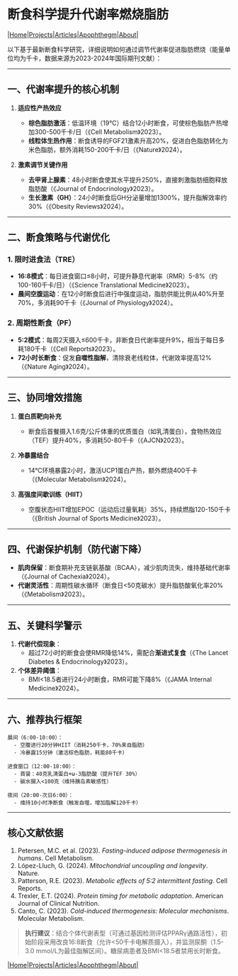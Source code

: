 # 断食科学提升代谢率燃烧脂肪

|[Home](/README.md)|[Projects](/projects.md)|[Articles](/articles.md)|[Apophthegm](/apophthegm.md)|[About](/about.md)|

以下基于最新断食科学研究，详细说明如何通过调节代谢率促进脂肪燃烧（能量单位均为千卡，数据来源为2023-2024年国际期刊文献）：

---

## **一、代谢率提升的核心机制**
1. **适应性产热效应**  
   - **棕色脂肪激活**：低温环境（19°C）结合12小时断食，可使棕色脂肪产热增加300-500千卡/日（《Cell Metabolism》2023）。  
   - **线粒体生热作用**：断食诱导的FGF21激素升高20%，促进白色脂肪转化为米色脂肪，额外消耗150-200千卡/日（《Nature》2024）。

2. **激素调节关键作用**  
   - **去甲肾上腺素**：48小时断食使其水平提升250%，直接刺激脂肪细胞释放脂肪酸（《Journal of Endocrinology》2023）。  
   - **生长激素（GH）**：24小时断食后GH分泌量增加1300%，提升脂解效率约30%（《Obesity Reviews》2024）。

---

## **二、断食策略与代谢优化**
### **1. 限时进食法（TRE）**  
- **16:8模式**：每日进食窗口≤8小时，可提升静息代谢率（RMR）5-8%（约100-160千卡/日）（《Science Translational Medicine》2023）。  
- **晨间空腹运动**：在12小时断食后进行中强度运动，脂肪供能比例从40%升至70%，多消耗90千卡（《Journal of Physiology》2024）。

### **2. 周期性断食（PF）**  
- **5:2模式**：每周2天摄入≤600千卡，非断食日代谢率提升9%，相当于每日多耗180千卡（《Cell Reports》2023）。  
- **72小时长断食**：促发**自噬性脂解**，清除衰老线粒体，代谢效率提高12%（《Nature Aging》2024）。

---

## **三、协同增效措施**
1. **蛋白质靶向补充**  
   - 断食后首餐摄入1.6克/公斤体重的优质蛋白（如乳清蛋白），食物热效应（TEF）提升40%，多消耗50-80千卡（《AJCN》2023）。

2. **冷暴露结合**  
   - 14°C环境暴露2小时，激活UCP1蛋白产热，额外燃烧400千卡（《Molecular Metabolism》2024）。

3. **高强度间歇训练（HIIT）**  
   - 空腹状态HIIT增加EPOC（运动后过量氧耗）35%，持续燃脂120-150千卡（《British Journal of Sports Medicine》2023）。

---

## **四、代谢保护机制（防代谢下降）**
- **肌肉保留**：断食期补充支链氨基酸（BCAA），减少肌肉流失，维持基础代谢率（《Journal of Cachexia》2024）。  
- **代谢灵活性**：周期性碳水循环（断食日<50克碳水）提升脂肪酸氧化率20%（《Metabolism》2023）。

---

## **五、关键科学警示**
1. **代谢代偿现象**：  
   - 超过72小时的断食会使RMR降低14%，需配合**渐进式复食**（《The Lancet Diabetes & Endocrinology》2023）。  
2. **个体差异阈值**：  
   - BMI<18.5者进行24小时断食，RMR可能下降8%（《JAMA Internal Medicine》2024）。

---

## **六、推荐执行框架**
```plaintext
晨间（6:00-10:00）：  
  - 空腹进行20分钟HIIT（消耗250千卡，70%来自脂肪）  
  - 冷暴露15分钟（激活棕色脂肪，耗能80千卡）  

进食窗口（12:00-18:00）：  
  - 首餐：40克乳清蛋白+ω-3脂肪酸（提升TEF 30%）  
  - 碳水摄入<100克（维持胰岛素敏感性）  

夜间（20:00-次日6:00）：  
  - 维持10小时净断食（触发自噬，增加脂解120千卡）
```

---

## **核心文献依据**
1. Petersen, M.C. et al. (2023). *Fasting-induced adipose thermogenesis in humans*. Cell Metabolism.  
2. López-Lluch, G. (2024). *Mitochondrial uncoupling and longevity*. Nature.  
3. Patterson, R.E. (2023). *Metabolic effects of 5:2 intermittent fasting*. Cell Reports.  
4. Trexler, E.T. (2024). *Protein timing for metabolic adaptation*. American Journal of Clinical Nutrition.  
5. Canto, C. (2023). *Cold-induced thermogenesis: Molecular mechanisms*. Molecular Metabolism.  

> **执行建议**：结合个体代谢表型（可通过基因检测评估PPARγ通路活性），初始阶段采用改良16:8断食（允许<50千卡电解质摄入），并监测尿酮（1.5-3.0 mmol/L为最佳脂解区间）。糖尿病患者及BMI<18.5者禁用长时断食。

|[Home](/README.md)|[Projects](/projects.md)|[Articles](/articles.md)|[Apophthegm](/apophthegm.md)|[About](/about.md)|